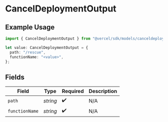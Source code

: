 # CancelDeploymentOutput

## Example Usage

```typescript
import { CancelDeploymentOutput } from "@vercel/sdk/models/canceldeploymentop.js";

let value: CancelDeploymentOutput = {
  path: "/rescue",
  functionName: "<value>",
};
```

## Fields

| Field              | Type               | Required           | Description        |
| ------------------ | ------------------ | ------------------ | ------------------ |
| `path`             | *string*           | :heavy_check_mark: | N/A                |
| `functionName`     | *string*           | :heavy_check_mark: | N/A                |